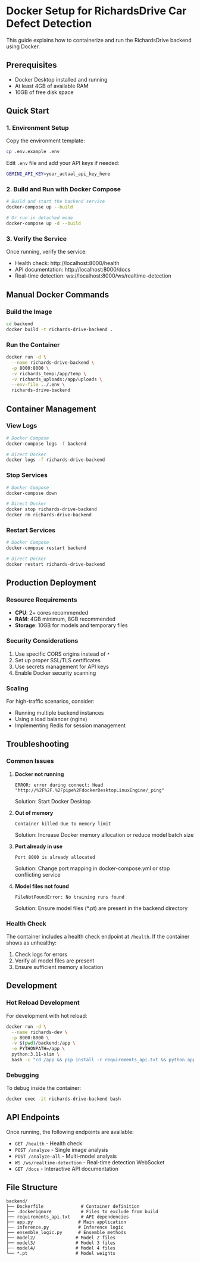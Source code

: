 # Docker Setup for RichardsDrive Car Defect Detection

This guide explains how to containerize and run the RichardsDrive backend using Docker.

## Prerequisites

- Docker Desktop installed and running
- At least 4GB of available RAM
- 10GB of free disk space

## Quick Start

### 1. Environment Setup

Copy the environment template:
```bash
cp .env.example .env
```

Edit `.env` file and add your API keys if needed:
```bash
GEMINI_API_KEY=your_actual_api_key_here
```

### 2. Build and Run with Docker Compose

```bash
# Build and start the backend service
docker-compose up --build

# Or run in detached mode
docker-compose up -d --build
```

### 3. Verify the Service

Once running, verify the service:
- Health check: http://localhost:8000/health
- API documentation: http://localhost:8000/docs
- Real-time detection: ws://localhost:8000/ws/realtime-detection

## Manual Docker Commands

### Build the Image
```bash
cd backend
docker build -t richards-drive-backend .
```

### Run the Container
```bash
docker run -d \
  --name richards-drive-backend \
  -p 8000:8000 \
  -v richards_temp:/app/temp \
  -v richards_uploads:/app/uploads \
  --env-file ../.env \
  richards-drive-backend
```

## Container Management

### View Logs
```bash
# Docker Compose
docker-compose logs -f backend

# Direct Docker
docker logs -f richards-drive-backend
```

### Stop Services
```bash
# Docker Compose
docker-compose down

# Direct Docker
docker stop richards-drive-backend
docker rm richards-drive-backend
```

### Restart Services
```bash
# Docker Compose
docker-compose restart backend

# Direct Docker
docker restart richards-drive-backend
```

## Production Deployment

### Resource Requirements
- **CPU**: 2+ cores recommended
- **RAM**: 4GB minimum, 8GB recommended
- **Storage**: 10GB for models and temporary files

### Security Considerations
1. Use specific CORS origins instead of `*`
2. Set up proper SSL/TLS certificates
3. Use secrets management for API keys
4. Enable Docker security scanning

### Scaling
For high-traffic scenarios, consider:
- Running multiple backend instances
- Using a load balancer (nginx)
- Implementing Redis for session management

## Troubleshooting

### Common Issues

1. **Docker not running**
   ```
   ERROR: error during connect: Head "http://%2F%2F.%2Fpipe%2FdockerDesktopLinuxEngine/_ping"
   ```
   Solution: Start Docker Desktop

2. **Out of memory**
   ```
   Container killed due to memory limit
   ```
   Solution: Increase Docker memory allocation or reduce model batch size

3. **Port already in use**
   ```
   Port 8000 is already allocated
   ```
   Solution: Change port mapping in docker-compose.yml or stop conflicting service

4. **Model files not found**
   ```
   FileNotFoundError: No training runs found
   ```
   Solution: Ensure model files (*.pt) are present in the backend directory

### Health Check
The container includes a health check endpoint at `/health`. If the container shows as unhealthy:
1. Check logs for errors
2. Verify all model files are present
3. Ensure sufficient memory allocation

## Development

### Hot Reload Development
For development with hot reload:
```bash
docker run -d \
  --name richards-dev \
  -p 8000:8000 \
  -v $(pwd)/backend:/app \
  -e PYTHONPATH=/app \
  python:3.11-slim \
  bash -c "cd /app && pip install -r requirements_api.txt && python app.py"
```

### Debugging
To debug inside the container:
```bash
docker exec -it richards-drive-backend bash
```

## API Endpoints

Once running, the following endpoints are available:

- `GET /health` - Health check
- `POST /analyze` - Single image analysis
- `POST /analyze-all` - Multi-model analysis
- `WS /ws/realtime-detection` - Real-time detection WebSocket
- `GET /docs` - Interactive API documentation

## File Structure

```
backend/
├── Dockerfile              # Container definition
├── .dockerignore           # Files to exclude from build
├── requirements_api.txt    # API dependencies
├── app.py                 # Main application
├── inference.py           # Inference logic
├── ensemble_logic.py      # Ensemble methods
├── model2/               # Model 2 files
├── model3/               # Model 3 files
├── model4/               # Model 4 files
└── *.pt                  # Model weights
```